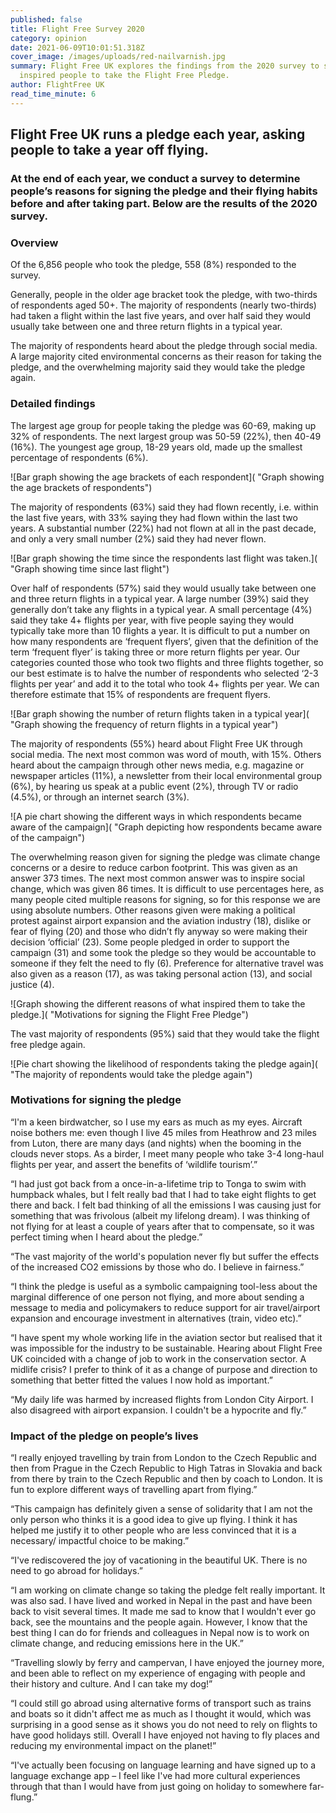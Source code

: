 ```yaml
---
published: false
title: Flight Free Survey 2020
category: opinion
date: 2021-06-09T10:01:51.318Z
cover_image: /images/uploads/red-nailvarnish.jpg
summary: Flight Free UK explores the findings from the 2020 survey to see what
  inspired people to take the Flight Free Pledge.
author: FlightFree UK
read_time_minute: 6
---
```

## Flight Free UK runs a pledge each year, asking people to take a year off flying. 

### At the end of each year, we conduct a survey to determine people’s reasons for signing the pledge and their flying habits before and after taking part. Below are the results of the 2020 survey.

### Overview

Of the 6,856 people who took the pledge, 558 (8%) responded to the survey. 

Generally, people in the older age bracket took the pledge, with two-thirds of respondents aged 50+. The majority of respondents (nearly two-thirds) had taken a flight within the last five years, and over half said they would usually take between one and three return flights in a typical year. 

The majority of respondents heard about the pledge through social media. A large majority cited environmental concerns as their reason for taking the pledge, and the overwhelming majority said they would take the pledge again.

### Detailed findings

The largest age group for people taking the pledge was 60-69, making up 32% of respondents. The next largest group was 50-59 (22%), then 40-49 (16%). The youngest age group, 18-29 years old, made up the smallest percentage of respondents (6%). 

![Bar graph showing the age brackets of each respondent]( "Graph showing the age brackets of respondents")

The majority of respondents (63%) said they had flown recently, i.e. within the last five years, with 33% saying they had flown within the last two years. A substantial number (22%) had not flown at all in the past decade, and only a very small number (2%) said they had never flown. 

![Bar graph showing the time since the respondents last flight was taken.]( "Graph showing time since last flight")

Over half of respondents (57%) said they would usually take between one and three return flights in a typical year. A large number (39%) said they generally don’t take any flights in a typical year. A small percentage (4%) said they take 4+ flights per year, with five people saying they would typically take more than 10 flights a year. It is difficult to put a number on how many respondents are ‘frequent flyers’, given that the definition of the term ‘frequent flyer’ is taking three or more return flights per year. Our categories counted those who took two flights and three flights together, so our best estimate is to halve the number of respondents who selected ‘2-3 flights per year’ and add it to the total who took 4+ flights per year. We can therefore estimate that 15% of respondents are frequent flyers.

![Bar graph showing the number of return flights taken in a typical year]( "Graph showing the frequency of return flights in a typical year")

The majority of respondents (55%) heard about Flight Free UK through social media. The next most common was word of mouth, with 15%. Others heard about the campaign through other news media, e.g. magazine or newspaper articles (11%), a newsletter from their local environmental group (6%), by hearing us speak at a public event (2%), through TV or radio (4.5%), or through an internet search (3%).

![A pie chart showing the different ways in which respondents became aware of the campaign]( "Graph depicting how respondents became aware of the campaign")

The overwhelming reason given for signing the pledge was climate change concerns or a desire to reduce carbon footprint. This was given as an answer 373 times. The next most common answer was to inspire social change, which was given 86 times. It is difficult to use percentages here, as many people cited multiple reasons for signing, so for this response we are using absolute numbers. Other reasons given were making a political protest against airport expansion and the aviation industry (18), dislike or fear of flying (20) and those who didn’t fly anyway so were making their decision ‘official’ (23). Some people pledged in order to support the campaign (31) and some took the pledge so they would be accountable to someone if they felt the need to fly (6). Preference for alternative travel was also given as a reason (17), as was taking personal action (13), and social justice (4).

![Graph showing the different reasons of what inspired them to take the pledge.]( "Motivations for signing the Flight Free Pledge")

The vast majority of respondents (95%) said that they would take the flight free pledge again.

![Pie chart showing the likelihood of respondents taking the pledge again]( "The majority of repondents would take the pledge again")

### Motivations for signing the pledge

“I'm a keen birdwatcher, so I use my ears as much as my eyes. Aircraft noise bothers me: even though I live 45 miles from Heathrow and 23 miles from Luton, there are many days (and nights) when the booming in the clouds never stops. As a birder, I meet many people who take 3-4 long-haul flights per year, and assert the benefits of ‘wildlife tourism’.”

“I had just got back from a once-in-a-lifetime trip to Tonga to swim with humpback whales, but I felt really bad that I had to take eight flights to get there and back. I felt bad thinking of all the emissions I was causing just for something that was frivolous (albeit my lifelong dream). I was thinking of not flying for at least a couple of years after that to compensate, so it was perfect timing when I heard about the pledge.”

“The vast majority of the world's population never fly but suffer the effects of the increased CO2 emissions by those who do. I believe in fairness.”

“I think the pledge is useful as a symbolic campaigning tool-less about the marginal difference of one person not flying, and more about sending a message to media and policymakers to reduce support for air travel/airport expansion and encourage investment in alternatives (train, video etc).”

“I have spent my whole working life in the aviation sector but realised that it was impossible for the industry to be sustainable. Hearing about Flight Free UK coincided with a change of job to work in the conservation sector. A midlife crisis? I prefer to think of it as a change of purpose and direction to something that better fitted the values I now hold as important.”

“My daily life was harmed by increased flights from London City Airport. I also disagreed with airport expansion. I couldn't be a hypocrite and fly.”


### Impact of the pledge on people’s lives

“I really enjoyed travelling by train from London to the Czech Republic and then from Prague in the Czech Republic to High Tatras in Slovakia and back from there by train to the Czech Republic and then by coach to London. It is fun to explore different ways of travelling apart from flying.”

“This campaign has definitely given a sense of solidarity that I am not the only person who thinks it is a good idea to give up flying. I think it has helped me justify it to other people who are less convinced that it is a necessary/ impactful choice to be making.”

“I've rediscovered the joy of vacationing in the beautiful UK. There is no need to go abroad for holidays.”

“I am working on climate change so taking the pledge felt really important. It was also sad. I have lived and worked in Nepal in the past and have been back to visit several times. It made me sad to know that I wouldn't ever go back, see the mountains and the people again. However, I know that the best thing I can do for friends and colleagues in Nepal now is to work on climate change, and reducing emissions here in the UK.”

“Travelling slowly by ferry and campervan, I have enjoyed the journey more, and been able to reflect on my experience of engaging with people and their history and culture. And I can take my dog!”

“I could still go abroad using alternative forms of transport such as trains and boats so it didn't affect me as much as I thought it would, which was surprising in a good sense as it shows you do not need to rely on flights to have good holidays still. Overall I have enjoyed not having to fly places and reducing my environmental impact on the planet!”

“I've actually been focusing on language learning and have signed up to a language exchange app – I feel like I've had more cultural experiences through that than I would have from just going on holiday to somewhere far-flung.”